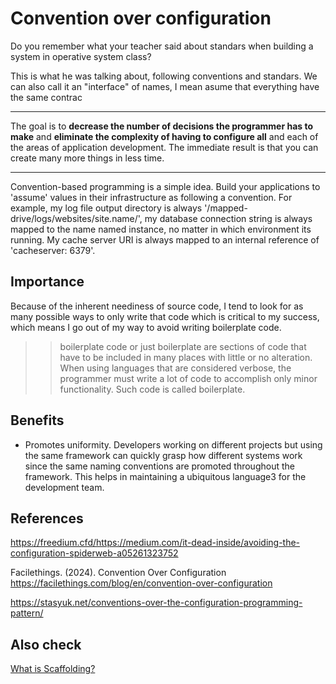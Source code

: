 # Convention over configuration
Do you remember what your teacher said about standars when building a system in operative
system class?

This is what he was talking about, following conventions and standars. We can also 
call it an "interface" of names, I mean asume that everything have the same contrac 

------

The goal is to **decrease the number of decisions the programmer has to make** and **eliminate the complexity of having to configure all** and each of the areas of application development. The immediate result is that you can create many more things in less time.

-----

Convention-based programming is a simple idea. Build your applications to 'assume' values 
in their infrastructure as following a convention. For example, my log file output directory 
is always '/mapped-drive/logs/websites/site.name/', my database connection string is always 
mapped to the name named instance, no matter in which environment its running. My cache 
server URI is always mapped to an internal reference of 'cacheserver: 6379'.

## Importance
Because of the inherent neediness of source code, I tend to look for as many possible ways to only write that code which is critical to my success, which means I go out of my way to avoid writing boilerplate code.

  >> boilerplate code or just boilerplate are sections of code that have to be included in many places with little or no alteration. When using languages that are considered verbose, the programmer must write a lot of code to accomplish only minor functionality. Such code is called boilerplate.

## Benefits

* Promotes uniformity. Developers working on different projects but using the same framework can quickly grasp how different systems work since the same naming conventions are promoted throughout the framework. This helps in maintaining a ubiquitous language3 for the development team.

## References
https://freedium.cfd/https://medium.com/it-dead-inside/avoiding-the-configuration-spiderweb-a05261323752

Facilethings. (2024). Convention Over Configuration
  https://facilethings.com/blog/en/convention-over-configuration

https://stasyuk.net/conventions-over-the-configuration-programming-pattern/

## Also check

[What is Scaffolding?](/Architecture/Guides/importance_of_scaffolding.md)
